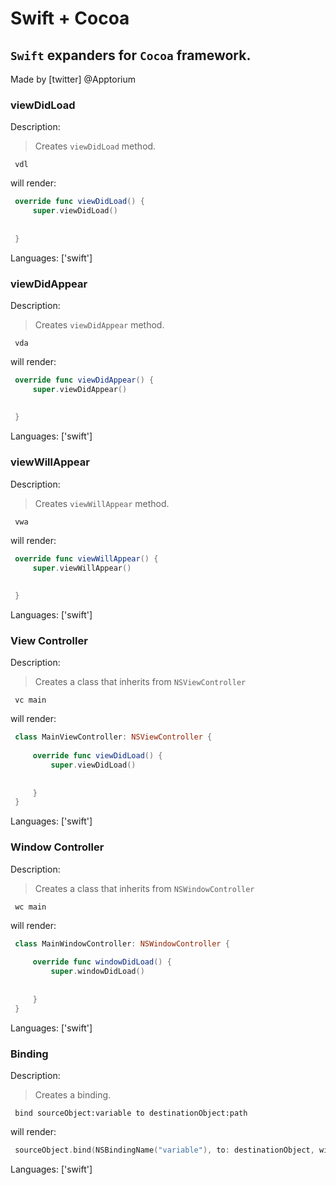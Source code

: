# Swift + Cocoa

## `Swift` expanders for `Cocoa` framework.

Made by [twitter] @Apptorium

### viewDidLoad

Description:

> Creates `viewDidLoad` method.

` vdl`

will render:


```swift
 override func viewDidLoad() {
     super.viewDidLoad()
     
     
 }
```

Languages: ['swift']



### viewDidAppear

Description:

> Creates `viewDidAppear` method.

` vda`

will render:


```swift
 override func viewDidAppear() {
     super.viewDidAppear()
     
     
 }
```

Languages: ['swift']



### viewWillAppear

Description:

> Creates `viewWillAppear` method.

` vwa`

will render:


```swift
 override func viewWillAppear() {
     super.viewWillAppear()
     
     
 }
```

Languages: ['swift']



### View Controller

Description:

> Creates a class that inherits from `NSViewController`

` vc main`

will render:


```swift
 class MainViewController: NSViewController {
 
     override func viewDidLoad() {
         super.viewDidLoad()
         
         
     }
 }
```

Languages: ['swift']



### Window Controller

Description:

> Creates a class that inherits from `NSWindowController`

` wc main`

will render:


```swift
 class MainWindowController: NSWindowController {
 
     override func windowDidLoad() {
         super.windowDidLoad()
         
         
     }
 }
```

Languages: ['swift']



### Binding

Description:

> Creates a binding.

` bind sourceObject:variable to destinationObject:path`

will render:


```swift
 sourceObject.bind(NSBindingName("variable"), to: destinationObject, withKeyPath: "path", options: nil)
```

Languages: ['swift']



